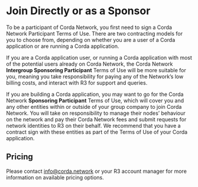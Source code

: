 # Join Directly or as a Sponsor

To be a participant of Corda Network, you first need to sign a Corda Network Participant Terms of Use. There are two contracting models for you to choose from, depending on whether you are a user of a Corda application or are running a Corda application.

If you are a Corda application user, or running a Corda application with most of the potential users already on Corda Network, the Corda Network **Intergroup Sponsoring Participant** Terms of Use will be more suitable for you, meaning you take responsibility for paying any of the Network’s low billing costs, and interact with R3 for support and queries.

If you are building a Corda application, you may want to go for the Corda Network **Sponsoring Participant** Terms of Use, which will cover you and any other entities within or outside of your group company to join Corda Network. You will take on responsibility to manage their nodes’ behaviour on the network and pay their Corda Network fees and submit requests for network identities to R3 on their behalf. We recommend that you have a contract sign with these entities as part of the Terms of Use of your Corda application.

## Pricing

Please contact info@corda.network or your R3 account manager for more information on available pricing options.

